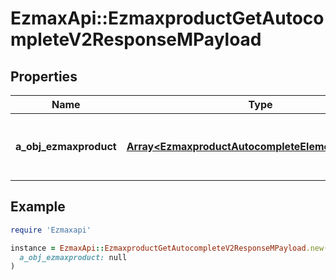 # EzmaxApi::EzmaxproductGetAutocompleteV2ResponseMPayload

## Properties

| Name | Type | Description | Notes |
| ---- | ---- | ----------- | ----- |
| **a_obj_ezmaxproduct** | [**Array&lt;EzmaxproductAutocompleteElementResponse&gt;**](EzmaxproductAutocompleteElementResponse.md) | An array of Ezmaxproduct autocomplete element response. | [optional] |

## Example

```ruby
require 'Ezmaxapi'

instance = EzmaxApi::EzmaxproductGetAutocompleteV2ResponseMPayload.new(
  a_obj_ezmaxproduct: null
)
```


